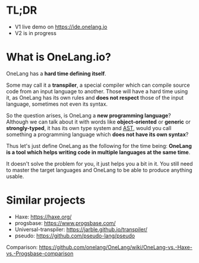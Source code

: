 # TL;DR
 - V1 live demo on https://ide.onelang.io
 - V2 is in progress
 
# What is OneLang.io?

OneLang has a **hard time defining itself**.

Some may call it a **transpiler**, a special compiler which can compile source code from an input language to another. Those will have a hard time using it, as OneLang has its own rules and **does not respect** those of the input language, sometimes not even its syntax.

So the question arises, is OneLang a **new programming language**? Although we can talk about it with words like **object-oriented** or **generic** or **strongly-typed**, it has its own type system and [AST](https://en.wikipedia.org/wiki/Abstract_syntax_tree), would you call something a programming language which **does not have its own syntax**?

Thus let's just define OneLang as the following for the time being: **OneLang is a tool which helps writing code in multiple languages at the same time**.

It doesn't solve the problem for you, it just helps you a bit in it. You still need to master the target languages and OneLang to be able to produce anything usable.

# Similar projects

* Haxe: https://haxe.org/
* progsbase: https://www.progsbase.com/
* Universal-transpiler: https://jarble.github.io/transpiler/
* pseudo: https://github.com/pseudo-lang/pseudo

Comparison: https://github.com/onelang/OneLang/wiki/OneLang-vs.-Haxe-vs.-Progsbase-comparison
